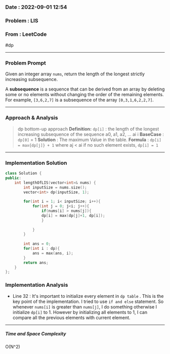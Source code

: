 ### Date :  2022-09-01 12:54

### Problem :  LIS


### From : LeetCode
#dp 

---
### Problem Prompt
Given an integer array `nums`, return the length of the longest strictly increasing subsequence.

A **subsequence** is a sequence that can be derived from an array by deleting some or no elements without changing the order of the remaining elements. For example, `[3,6,2,7]` is a subsequence of the array `[0,3,1,6,2,2,7]`.

---
### Approach & Analysis
> dp bottom-up approach
> **Definition:** `dp[i]` : the length of the longest increasing subsequence of the sequence a0, a1, a2, ... ai i
> **BaseCase** : `dp[0]`  = 1
> **Solution** : The maximum Value in the table.
> **Formula** : `dp[i] = max{dp[j]} + 1` where aj < ai
> 			if no such element exists, `dp[i] = 1`



---
### Implementation Solution
```cpp
class Solution {
public:
    int lengthOfLIS(vector<int>& nums) {
        int inputSize = nums.size();
        vector<int> dp(inputSize, 1);
        
        for(int i = 1; i< inputSize; i++){
            for(int j = 0; j<i; j++){
                if(nums[i] > nums[j]){ 
                dp[i] = max(dp[j]+1, dp[i]);
                }
                
            }
        }
        
        int ans = 0;
        for(int i : dp){
            ans = max(ans, i);
        }
        return ans;
    }
};
```

### Implementation Analysis
 - Line 32 : It's important to initialize every element in `dp table` . This is the key point of the implementation. I tried to use `if and else` statement. So whenever `nums[i]` is greater than `nums[j]`, I do something otherwise I initialize `dp[i]` to 1. However by initializing all elements to 1, I can compare all the previous elements with current element.
---
##### Time and Space Complexity

O(N^2)
